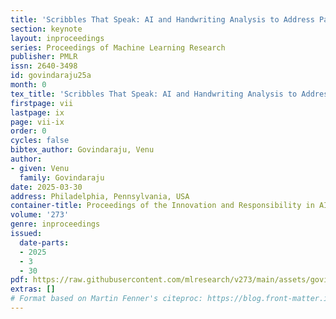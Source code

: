 ```yaml
---
title: 'Scribbles That Speak: AI and Handwriting Analysis to Address Pathological Challenges'
section: keynote
layout: inproceedings
series: Proceedings of Machine Learning Research
publisher: PMLR
issn: 2640-3498
id: govindaraju25a
month: 0
tex_title: 'Scribbles That Speak: AI and Handwriting Analysis to Address Pathological Challenges'
firstpage: vii
lastpage: ix
page: vii-ix
order: 0
cycles: false
bibtex_author: Govindaraju, Venu
author:
- given: Venu
  family: Govindaraju
date: 2025-03-30
address: Philadelphia, Pennsylvania, USA
container-title: Proceedings of the Innovation and Responsibility in AI-Supported Education Workshop
volume: '273'
genre: inproceedings
issued:
  date-parts:
  - 2025
  - 3
  - 30
pdf: https://raw.githubusercontent.com/mlresearch/v273/main/assets/govindaraju25a/govindaraju25a.pdf
extras: []
# Format based on Martin Fenner's citeproc: https://blog.front-matter.io/posts/citeproc-yaml-for-bibliographies/
---
```

